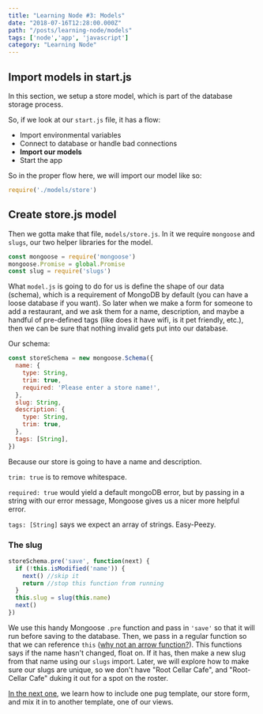 ```yaml
---
title: "Learning Node #3: Models"
date: "2018-07-16T12:28:00.000Z"
path: "/posts/learning-node/models"
tags: ['node','app', 'javascript']
category: "Learning Node"
---
```


## Import models in start.js

In this section, we setup a store model, which is part of the database storage process.

So, if we look at our `start.js` file, it has a flow:

- Import environmental variables
- Connect to database or handle bad connections
- **Import our models**
- Start the app

So in the proper flow here, we will import our model like so:

```js
require('./models/store')
```

## Create store.js model

Then we gotta make that file, `models/store.js`. In it we require `mongoose` and `slugs`, our two helper libraries for the model.

```js
const mongoose = require('mongoose')
mongoose.Promise = global.Promise
const slug = require('slugs')
```

What `model.js` is going to do for us is define the shape of our data (schema), which is a requirement of MongoDB by default (you can have a loose database if you want). So later when we make a form for someone to add a restaurant, and we ask them for a name, description, and maybe a handful of pre-defined tags (like does it have wifi, is it pet friendly, etc.), then we can be sure that nothing invalid gets put into our database.

Our schema:

```js
const storeSchema = new mongoose.Schema({
  name: {
    type: String,
    trim: true,
    required: 'Please enter a store name!',
  },
  slug: String,
  description: {
    type: String,
    trim: true,
  },
  tags: [String],
})
```

Because our store is going to have a name and description.

`trim: true` is to remove whitespace.

`required: true` would yield a default mongoDB error, but by passing in a string with our error message, Mongoose gives us a nicer more helpful error.

`tags: [String]` says we expect an array of strings. Easy-Peezy.

### The slug

```js
storeSchema.pre('save', function(next) {
  if (!this.isModified('name')) {
    next() //skip it
    return //stop this function from running
  }
  this.slug = slug(this.name)
  next()
})
```

We use this handy Mongoose `.pre` function and pass in `'save'` so that it will run before saving to the database. Then, we pass in a regular function so that we can reference `this` ([why not an arrow function?](https://developer.mozilla.org/en-US/docs/Web/JavaScript/Reference/Functions/Arrow_functions)). This functions says if the name hasn't changed, float on. If it has, then make a new slug from that name using our `slugs` import. Later, we will explore how to make sure our slugs are unique, so we don't have "Root Cellar Cafe", and "Root-Cellar Cafe" duking it out for a spot on the roster.

[In the next one](/posts/learning-node/mixins), we learn how to include one pug template, our store form, and mix it in to another template, one of our views.
